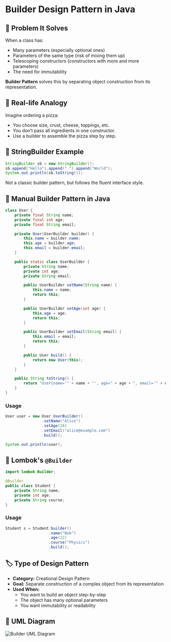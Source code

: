 # Builder Design Pattern in Java

## 🧩 Problem It Solves

When a class has:
- Many parameters (especially optional ones)
- Parameters of the same type (risk of mixing them up)
- Telescoping constructors (constructors with more and more parameters)
- The need for immutability

**Builder Pattern** solves this by separating object construction from its representation.

## 🔧 Real-life Analogy

Imagine ordering a pizza:
- You choose size, crust, cheese, toppings, etc.
- You don’t pass all ingredients in one constructor.
- Use a builder to assemble the pizza step by step.

## 🧵 StringBuilder Example

```java
StringBuilder sb = new StringBuilder();
sb.append("Hello").append(" ").append("World");
System.out.println(sb.toString());
```

Not a classic builder pattern, but follows the fluent interface style.

## 🧰 Manual Builder Pattern in Java

```java
class User {
    private final String name;
    private final int age;
    private final String email;

    private User(UserBuilder builder) {
        this.name = builder.name;
        this.age = builder.age;
        this.email = builder.email;
    }

    public static class UserBuilder {
        private String name;
        private int age;
        private String email;

        public UserBuilder setName(String name) {
            this.name = name;
            return this;
        }

        public UserBuilder setAge(int age) {
            this.age = age;
            return this;
        }

        public UserBuilder setEmail(String email) {
            this.email = email;
            return this;
        }

        public User build() {
            return new User(this);
        }
    }

    public String toString() {
        return "User{name='" + name + "', age=" + age + ", email='" + email + "'}";
    }
}
```

### Usage

```java
User user = new User.UserBuilder()
                .setName("Alice")
                .setAge(28)
                .setEmail("alice@example.com")
                .build();

System.out.println(user);
```

## 🌿 Lombok's `@Builder`

```java
import lombok.Builder;

@Builder
public class Student {
    private String name;
    private int age;
    private String course;
}
```

### Usage

```java
Student s = Student.builder()
                   .name("Bob")
                   .age(22)
                   .course("Physics")
                   .build();
```

## 🏷️ Type of Design Pattern

- **Category:** Creational Design Pattern
- **Goal:** Separate construction of a complex object from its representation
- **Used When:**
  - You want to build an object step-by-step
  - The object has many optional parameters
  - You want immutability or readability

## 📘 UML Diagram

![Builder UML Diagram](<img src="data:image/png;base64,iVBORw0KGgoAAAANSUhEUgAABAAAAAQACAIAAADwf7zUAADZP2NhQlgAANk/anVtYgAAAB5qdW1kYzJwYQARABCAAACqADibcQNjMnBhAAAANxNqdW1iAAAAR2p1bWRjMm1hABEAEIAAAKoAOJtxA3VybjpjMnBhOmQ0Y2VkNGI2LTdhMjUtNGMzMC1hNmI0LTVhMjE1YTc0Y2IxOQAAAAHhanVtYgAAAClqdW1kYzJhcwARABCAAACqADibcQNjMnBhLmFzc2VydGlvbnMAAA..." />
)

